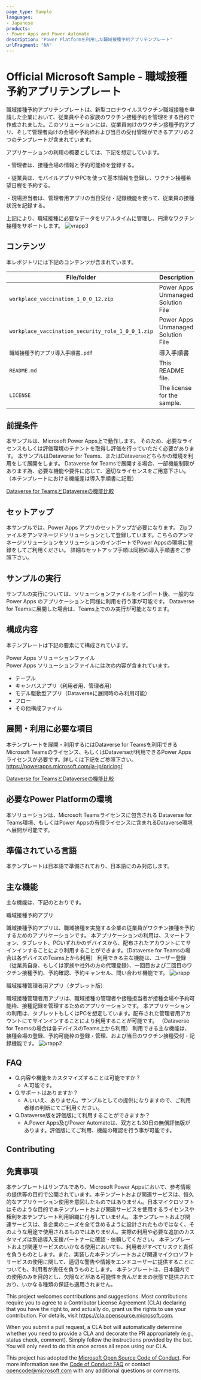 ```yaml
---
page_type: Sample
languages: 
- Japanese
products:
- Power Apps and Power Automate
description: "Power Platformを利用した職域接種予約アプリテンプレート"
urlFragment: "NA"
---
```


# Official Microsoft Sample - 職域接種予約アプリテンプレート
職域接種予約アプリテンプレートは、新型コロナウイルスワクチン職域接種を申請した企業において、従業員やその家族のワクチン接種予約を管理をする目的で作成されました。このソリューションには、従業員向けのワクチン接種予約アプリ、そして管理者向けの会場や予約枠および当日の受付管理ができるアプリの２つのテンプレートが含まれています。

アプリケーションの利用の概要としては、下記を想定しています。

・管理者は、接種会場の情報と予約可能枠を登録する。

・従業員は、モバイルアプリやPCを使って基本情報を登録し、ワクチン接種希望日程を予約する。

・現場担当者は、管理者用アプリの当日受付・記録機能を使って、従業員の接種状況を記録する。

上記により、職域接種に必要なデータをリアルタイムに管理し、円滑なワクチン接種をサポートします。
![vrapp3](https://user-images.githubusercontent.com/10231266/124684380-f4d17700-df09-11eb-8579-5636ce1e2200.png)


## コンテンツ
本レポジトリには下記のコンテンツが含まれています。

| File/folder                     　　　　　| Description                                              |
|------------------------------------------|----------------------------------------------------------|
| `workplace_vaccination_1_0_0_12.zip`   　　　　　|Power Apps Unmanaged Solution File                        |
| `workplace_vaccination_security_role_1_0_0_1.zip`   　　　　　|Power Apps Unmanaged Solution File                        |
| `職域接種予約アプリ導入手順書.pdf`                              | 導入手順書                                        |
| `README.md`                              | This README file.                                        |
| `LICENSE`                                | The license for the sample.                              |

## 前提条件

本サンプルは、Microsoft Power Apps上で動作します。
そのため、必要なライセンスもしくは評価環境のテナントを取得し評価を行っていただく必要があります。
本サンプルはDataverse for Teams、またはDataverseどちらかの環境を利用をして展開をします。
Dataverse for Teamsで展開する場合、一部機能制限があります為、必要な機能や要件に応じて、適切なライセンスをご用意下さい。（本テンプレートにおける機能差は導入手順書に記載）

[Dataverse for TeamsとDataverseの機能比較](https://docs.microsoft.com/ja-jp/powerapps/teams/data-platform-compare)

## セットアップ

本サンプルでは、Power Apps アプリのセットアップが必要になります。
Zipファイルをアンマネージドソリューションとして登録しています。こちらのアンマネージソリューションをソリューションのインポートでPower Appsの環境に登録をしてご利用ください。
詳細なセットアップ手順は同梱の導入手順書をご参照下さい。

## サンプルの実行

サンプルの実行については、ソリューションファイルをインポート後、一般的なPower Apps のアプリケーションと同様に利用を行う事が可能です。
Dataverse for Teamsに展開した場合は、Teams上でのみ実行が可能となります。

## 構成内容
本テンプレートは下記の要素にて構成されています。

Power Apps ソリューションファイル  
Power Apps ソリューションファイルには次の内容が含まれています。
 - テーブル
 - キャンバスアプリ（利用者用、管理者用）
 - モデル駆動型アプリ（Dataverseに展開時のみ利用可能）
 - フロー
 - その他構成ファイル

## 展開・利用に必要な項目
本テンプレートを展開・利用するにはDataverse for Teamsを利用できるMicrosoft Teamsのライセンス、もしくはDataverseが利用できるPower Appsライセンスが必要です。詳しくは下記をご参照下さい。  
https://powerapps.microsoft.com/ja-jp/pricing/

[Dataverse for TeamsとDataverseの機能比較](https://docs.microsoft.com/ja-jp/powerapps/teams/data-platform-compare)

## 必要なPower Platformの環境
本ソリューションは、Microsoft Teamsライセンスに包含される Dataverse for Teams環境、もしくはPower Appsの有償ライセンスに含まれるDataverse環境へ展開が可能です。

## 準備されている言語
本テンプレートは日本語で準備されており、日本語にのみ対応します。

## 主な機能
主な機能は、下記のとおりです。

職域接種予約アプリ  

職域接種予約アプリは、職域接種を実施する企業の従業員がワクチン接種を予約するためのアプリケーションです。
本アプリケーションの利用は、スマートフォン、タブレット、PCいずれかのデバイスから、配布されたアカウントにてサインインすることにより利用することができます。（Dataverse for Teamsの場合は各デバイスのTeams上から利用）
利用できる主な機能は、ユーザー登録（従業員自身、もしくは家族や社外の方の代理登録）、一回目および二回目のワクチン接種予約、予約確認、予約キャンセル、問い合わせ機能です。
![vrapp](https://user-images.githubusercontent.com/10231266/124683949-285fd180-df09-11eb-84b9-6076ab8a5f29.png)


職域接種管理者用アプリ（タブレット版）  

職域接種管理者用アプリは、職域接種の管理者や接種担当者が接種会場や予約可能枠、接種記録を管理するためのアプリケーションです。
本アプリケーションの利用は、タブレットもしくはPCを想定しています。配布された管理者用アカウントにてサインインすることにより利用することが可能です。
（Dataverse for Teamsの場合は各デバイスのTeams上から利用）
利用できる主な機能は、接種会場の登録、予約可能枠の登録・管理、および当日のワクチン接種受付・記録機能です。
![vrapp2](https://user-images.githubusercontent.com/10231266/124683966-31e93980-df09-11eb-8e1e-65be77e3d1bb.png)


## FAQ
 - Q.内容や機能をカスタマイズすることは可能ですか？
   - A.可能です。
 - Q.サポートはありますか？
    - A.いいえ、ありません。サンプルとしての提供になりますので、ご利用者様の判断にてご利用ください。
 - Q.Dataverse版を評価版にて利用することができますか？
    - A.Power Apps及びPower Automateは、双方とも30日の無償評価版があります。評価版にてご利用、機能の確認を行う事が可能です。


## Contributing
## 免責事項
本テンプレートはサンプルであり、Microsoft Power Appsにおいて、参考情報の提供等の目的で公開されています。本テンプートおよび関連サービスは、恒久的なアプリケーション使用を意図したものではありません。日本マイクロソフトはそのような目的で本テンプレートおよび関連サービスを使用するライセンスや権利を本テンプレート利用組織に付与していません。 本テンプレートおよび関連サービスは、各企業のニーズを全て含めるように設計されたものではなく、そのような用途で使用されるものではありません。実際の利用や必要な追加のカスタマイズは別途導入支援パートナーに確認・依頼してください。 本テンプレートおよび関連サービスのいかなる使用においても、利用者がすべてリスクと責任を負うものとします。また、実装した本テンプレートおよび関連マイクロソフト サービスの使用に関して、適切な警告や情報をエンドユーザーに提供することについても、利用者が責任を負うものとします。 本テンプレートは、日本国内での使用のみを目的とし、欠陥などがある可能性を含んだままの状態で提供されており、いかなる種類の保証も適用されません。

This project welcomes contributions and suggestions.  Most contributions require you to agree to a
Contributor License Agreement (CLA) declaring that you have the right to, and actually do, grant us
the rights to use your contribution. For details, visit https://cla.opensource.microsoft.com.

When you submit a pull request, a CLA bot will automatically determine whether you need to provide
a CLA and decorate the PR appropriately (e.g., status check, comment). Simply follow the instructions
provided by the bot. You will only need to do this once across all repos using our CLA.

This project has adopted the [Microsoft Open Source Code of Conduct](https://opensource.microsoft.com/codeofconduct/).
For more information see the [Code of Conduct FAQ](https://opensource.microsoft.com/codeofconduct/faq/) or
contact [opencode@microsoft.com](mailto:opencode@microsoft.com) with any additional questions or comments.
